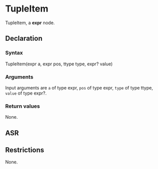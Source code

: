 <!-- This is an automatically generated file. Do not edit it manually. -->

# TupleItem

TupleItem, a **expr** node.

## Declaration

### Syntax

TupleItem(expr a, expr pos, ttype type, expr? value)

### Arguments
Input arguments are `a` of type expr, `pos` of type expr, `type` of type ttype, `value` of type expr?.

### Return values

None.

## ASR

<!-- Generate ASR using pickle. -->

## Restrictions

<!-- Generated from asr_verify.cpp. -->
None.